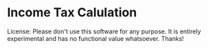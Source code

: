 # Income Tax Calulation

License: Please don't use this software for any purpose. It is entirely experimental and has no functional value whatsoever. Thanks!
